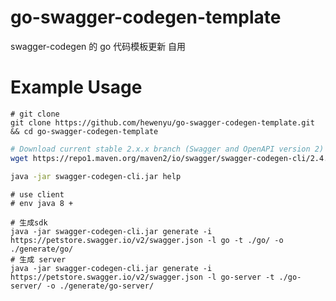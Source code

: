 # go-swagger-codegen-template
swagger-codegen 的 go 代码模板更新 自用


# Example Usage
```console
# git clone 
git clone https://github.com/hewenyu/go-swagger-codegen-template.git && cd go-swagger-codegen-template
```


```bash
# Download current stable 2.x.x branch (Swagger and OpenAPI version 2)
wget https://repo1.maven.org/maven2/io/swagger/swagger-codegen-cli/2.4.30/swagger-codegen-cli-2.4.30.jar -O swagger-codegen-cli.jar

java -jar swagger-codegen-cli.jar help
```
<!-- 
# # Download current stable 3.x.x branch (OpenAPI version 3)
# wget https://repo1.maven.org/maven2/io/swagger/codegen/v3/swagger-codegen-cli/3.0.41/swagger-codegen-cli-3.0.41.jar -O swagger-codegen-cli.jar

# java -jar swagger-codegen-cli.jar help
 -->



```console
# use client
# env java 8 +

# 生成sdk
java -jar swagger-codegen-cli.jar generate -i https://petstore.swagger.io/v2/swagger.json -l go -t ./go/ -o ./generate/go/
# 生成 server
java -jar swagger-codegen-cli.jar generate -i https://petstore.swagger.io/v2/swagger.json -l go-server -t ./go-server/ -o ./generate/go-server/
```

